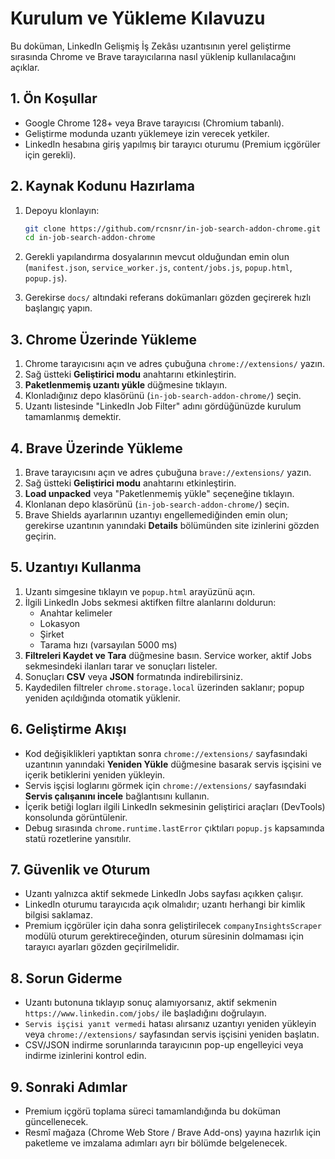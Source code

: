 <!-- docs/install.md -->
# Kurulum ve Yükleme Kılavuzu

Bu doküman, LinkedIn Gelişmiş İş Zekâsı uzantısının yerel geliştirme sırasında Chrome ve Brave tarayıcılarına nasıl yüklenip kullanılacağını açıklar.

## 1. Ön Koşullar

- Google Chrome 128+ veya Brave tarayıcısı (Chromium tabanlı).
- Geliştirme modunda uzantı yüklemeye izin verecek yetkiler.
- LinkedIn hesabına giriş yapılmış bir tarayıcı oturumu (Premium içgörüler için gerekli).

## 2. Kaynak Kodunu Hazırlama

1. Depoyu klonlayın:

   ```bash
   git clone https://github.com/rcnsnr/in-job-search-addon-chrome.git
   cd in-job-search-addon-chrome
   ```


2. Gerekli yapılandırma dosyalarının mevcut olduğundan emin olun (`manifest.json`, `service_worker.js`, `content/jobs.js`, `popup.html`, `popup.js`).
3. Gerekirse `docs/` altındaki referans dokümanları gözden geçirerek hızlı başlangıç yapın.

## 3. Chrome Üzerinde Yükleme

1. Chrome tarayıcısını açın ve adres çubuğuna `chrome://extensions/` yazın.
2. Sağ üstteki **Geliştirici modu** anahtarını etkinleştirin.
3. **Paketlenmemiş uzantı yükle** düğmesine tıklayın.
4. Klonladığınız depo klasörünü (`in-job-search-addon-chrome/`) seçin.
5. Uzantı listesinde "LinkedIn Job Filter" adını gördüğünüzde kurulum tamamlanmış demektir.

## 4. Brave Üzerinde Yükleme

1. Brave tarayıcısını açın ve adres çubuğuna `brave://extensions/` yazın.
2. Sağ üstteki **Geliştirici modu** anahtarını etkinleştirin.
3. **Load unpacked** veya "Paketlenmemiş yükle" seçeneğine tıklayın.
4. Klonlanan depo klasörünü (`in-job-search-addon-chrome/`) seçin.
5. Brave Shields ayarlarının uzantıyı engellemediğinden emin olun; gerekirse uzantının yanındaki **Details** bölümünden site izinlerini gözden geçirin.

## 5. Uzantıyı Kullanma

1. Uzantı simgesine tıklayın ve `popup.html` arayüzünü açın.
2. İlgili LinkedIn Jobs sekmesi aktifken filtre alanlarını doldurun:
   - Anahtar kelimeler
   - Lokasyon
   - Şirket
   - Tarama hızı (varsayılan 5000 ms)
3. **Filtreleri Kaydet ve Tara** düğmesine basın. Service worker, aktif Jobs sekmesindeki ilanları tarar ve sonuçları listeler.
4. Sonuçları **CSV** veya **JSON** formatında indirebilirsiniz.
5. Kaydedilen filtreler `chrome.storage.local` üzerinden saklanır; popup yeniden açıldığında otomatik yüklenir.

## 6. Geliştirme Akışı

- Kod değişiklikleri yaptıktan sonra `chrome://extensions/` sayfasındaki uzantının yanındaki **Yeniden Yükle** düğmesine basarak servis işçisini ve içerik betiklerini yeniden yükleyin.
- Servis işçisi loglarını görmek için `chrome://extensions/` sayfasındaki **Servis çalışanını incele** bağlantısını kullanın.
- İçerik betiği logları ilgili LinkedIn sekmesinin geliştirici araçları (DevTools) konsolunda görüntülenir.
- Debug sırasında `chrome.runtime.lastError` çıktıları `popup.js` kapsamında statü rozetlerine yansıtılır.

## 7. Güvenlik ve Oturum

- Uzantı yalnızca aktif sekmede LinkedIn Jobs sayfası açıkken çalışır.
- LinkedIn oturumu tarayıcıda açık olmalıdır; uzantı herhangi bir kimlik bilgisi saklamaz.
- Premium içgörüler için daha sonra geliştirilecek `companyInsightsScraper` modülü oturum gerektireceğinden, oturum süresinin dolmaması için tarayıcı ayarları gözden geçirilmelidir.

## 8. Sorun Giderme

- Uzantı butonuna tıklayıp sonuç alamıyorsanız, aktif sekmenin `https://www.linkedin.com/jobs/` ile başladığını doğrulayın.
- `Servis işçisi yanıt vermedi` hatası alırsanız uzantıyı yeniden yükleyin veya `chrome://extensions/` sayfasından servis işçisini yeniden başlatın.
- CSV/JSON indirme sorunlarında tarayıcının pop-up engelleyici veya indirme izinlerini kontrol edin.

## 9. Sonraki Adımlar

- Premium içgörü toplama süreci tamamlandığında bu doküman güncellenecek.
- Resmî mağaza (Chrome Web Store / Brave Add-ons) yayına hazırlık için paketleme ve imzalama adımları ayrı bir bölümde belgelenecek.
